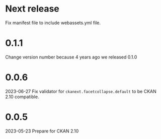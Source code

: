 # Next release
Fix manifest file to include webassets.yml file.

# 0.1.1
Change version number because 4 years ago we released 0.1.0

# 0.0.6
2023-06-27
Fix validator for `ckanext.facetcollapse.default` to be CKAN 2.10 compatible.

# 0.0.5
2023-05-23
Prepare for CKAN 2.10
